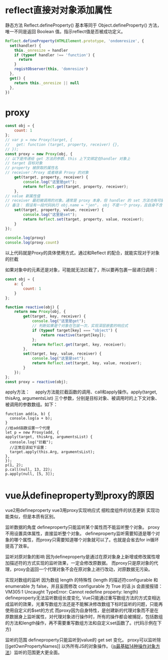
# reflect直接对对象添加属性
静态方法 Reflect.defineProperty() 基本等同于 Object.defineProperty() 方法，唯一不同是返回 Boolean 值。指示reflect值是否被成功定义。
```js
Reflect.defineProperty(HTMLElement.prototype, 'ondomresize', {
  set(handler) {
    this._onresize = handler
    if (typeof handler !== 'function') {
      return
    }
    registObserver(this, 'domresize')
  },
  get() {
    return this._onresize || null
  },
})
```

# proxy
```js
const obj = {
    count: 1
};
// var p = new Proxy(target, {
//   get: function (target, property, receiver) {},
// });
const proxy = new Proxy(obj, {
// 以下是传递给 get 方法的参数，this 上下文绑定在handler 对象上
// target 目标对象 
// property 被获取的属性名
// receiver：Proxy 或者继承 Proxy 的对象
    get(target, property, receiver) {
        console.log("这里是get");
        return Reflect.get(target, property, receiver);
    },
// value 新属性值
// receiver 最初被调用的对象。通常是 proxy 本身，但 handler 的 set 方法也有可能在原型链上，或以其他方式被间接地调用（因此不一定是 proxy 本身）
// 备注： 假设有一段代码执行 obj.name = "jen"， obj 不是一个 proxy，且自身不含 name 属性，但是它的原型链上有一个 proxy，那么，那个 proxy 的 set() 处理器会被调用，而此时，obj 会作为 receiver 参数传进来
    set(target, property, value, receiver) {
        console.log("这里是set");
        return Reflect.set(target, property, value, receiver);
    }
});
    
console.log(proxy)
console.log(proxy.count)
```
以上代码就是Proxy的具体使用方式，通过和Reflect 的配合，就能实现对于对象的拦截

如果对象中的元素还是对象，可能就无法拦截了，所以要再包裹一层递归调用：
```js
const obj = {
    a: {
        count: 1
    }
};

function reactive(obj) {
    return new Proxy(obj, {
        get(target, key, receiver) {
            console.log("这里是get");
            // 判断如果是个对象在包装一次，实现深层嵌套的响应式
            if (typeof target[key] === "object") {
                return reactive(target[key]);
            };
            return Reflect.get(target, key, receiver);
        },
        set(target, key, value, receiver) {
            console.log("这里是set");
            return Reflect.set(target, key, value, receiver);
        }
    });
};
const proxy = reactive(obj);
```


apply方法：
 apply方法能拦截函数的调用、call和apply操作。apply(target, thisArg, argumentsList) 三个参数，分别是目标对象、被调用时的上下文对象、被调用的参数数组。如下：
```
function add(a, b) {
  console.log(a + b);
}
//给add函数设置一个代理
let p = new Proxy(add, {
apply(target, thisArg, argumentsList) {
  console.log("拦截");
  //正常应该如下设置：
  target.apply(this.Arg, argumentsList);
},
});
p(1, 2);
p.call(null, 13, 22);
p.apply(null, [5, 3]);

```



# vue从defineproperty到proxy的原因
vue2用defineproperty vue3用proxy实现响应式 细粒度组件的状态更新
实现功能类似，但是本质有区别。

监听数据的角度
defineproperty只能监听某个属性而不能监听整个对象。
proxy不用设置具体属性，直接监听整个对象。
defineproperty监听需要知道是哪个对象的哪个属性，而proxy只需要知道哪个对象就可以了。也就是会省去for in循环提高了效率。

监听对原对象的影响
因为defineproperty是通过在原对象身上新增或修改属性增加描述符的方式实现的监听效果，一定会修改原数据。
而proxy只是原对象的代理，proxy会返回一个代理对象不会在原对象上进行改动，对原数据无污染。

实现对数组的监听
因为数组 length 的特殊性 (length 的描述符configurable 和 enumerable 为 false，并且妄图修改 configurable 为 True 的话 js 会直接报错：VM305:1 Uncaught TypeError: Cannot redefine property: length)
defineproperty无法监听数组长度变化, Vue只能通过重写数组方法的方式变相达成监听的效果，光重写数组方法还是不能解决修改数组下标时监听的问题，只能再使用自定义的$set的方式
而proxy因为自身特性，是创建新的代理对象而不是在原数据身上监听属性，对代理对象进行操作时，所有的操作都会被捕捉，包括数组的方法和length操作，再不需要重写数组方法和自定义set函数了。(代码示例在下方)

监听的范围
defineproperty只能监听到value的 get set 变化。
proxy可以监听除 [[getOwnPropertyNames]] 以外所有JS的对象操作。（[js最基础14种操作对象方法](https://segmentfault.com/a/1190000041067619)）监听的范围更大更全面。